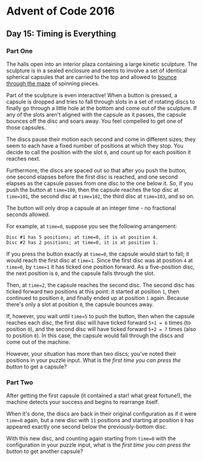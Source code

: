# Advent of Code 2016

## Day 15: Timing is Everything

### Part One

The halls open into an interior plaza containing a large kinetic sculpture.
The sculpture is in a sealed enclosure and seems to involve a set of identical
spherical capsules that are carried to the top and allowed to [bounce through
the maze][1] of spinning pieces.

[1]: https://youtu.be/IxDoO9oODOk?t=177

Part of the sculpture is even interactive!  When a button is pressed, a capsule
is dropped and tries to fall through slots in a set of rotating discs to
finally go through a little hole at the bottom and come out of the sculpture.
If any of the slots aren't aligned with the capsule as it passes, the capsule
bounces off the disc and soars away.  You feel compelled to get one of those
capsules.

The discs pause their motion each second and come in different sizes; they seem
to each have a fixed number of positions at which they stop.  You decide to call
the position with the slot `0`, and count up for each position it reaches next.

Furthermore, the discs are spaced out so that after you push the button, one
second elapses before the first disc is reached, and one second elapses as the
capsule passes from one disc to the one below it.  So, if you push the button
at `time=100`, then the capsule reaches the top disc at `time=101`, the second
disc at `time=102`, the third disc at `time=103`, and so on.

The button will only drop a capsule at an integer time - no fractional seconds
allowed.

For example, at `time=0`, suppose you see the following arrangement:

```
Disc #1 has 5 positions; at time=0, it is at position 4.
Disc #2 has 2 positions; at time=0, it is at position 1.
```

If you press the button exactly at `time=0`, the capsule would start to fall;
it would reach the first disc at `time=1`.  Since the first disc was at
position `4` at `time=0`, by `time=1` it has ticked one position forward.  As a
five-position disc, the next position is `0`, and the capsule falls through the
slot.

Then, at `time=2`, the capsule reaches the second disc.  The second disc has
ticked forward two positions at this point: it started at position `1`, then
continued to position `0`, and finally ended up at position `1` again.  Because
there's only a slot at position `0`, the capsule bounces away.

If, however, you wait until `time=5` to push the button, then when the capsule
reaches each disc, the first disc will have ticked forward `5+1 = 6` times (to
position `0`), and the second disc will have ticked forward `5+2 = 7` times
(also to position `0`).  In this case, the capsule would fall through the discs
and come out of the machine.

However, your situation has more than two discs; you've noted their positions
in your puzzle input.  What is the *first time you can press the button* to get
a capsule?

### Part Two

After getting the first capsule (it contained a star!  what great fortune!), the
machine detects your success and begins to rearrange itself.

When it's done, the discs are back in their original configuration as if it
were `time=0` again, but a new disc with `11` positions and starting at
position `0` has appeared exactly one second below the previously-bottom disc.

With this new disc, and counting again starting from `time=0` with the
configuration in your puzzle input, what is the *first time you can press the
button* to get another capsule?
